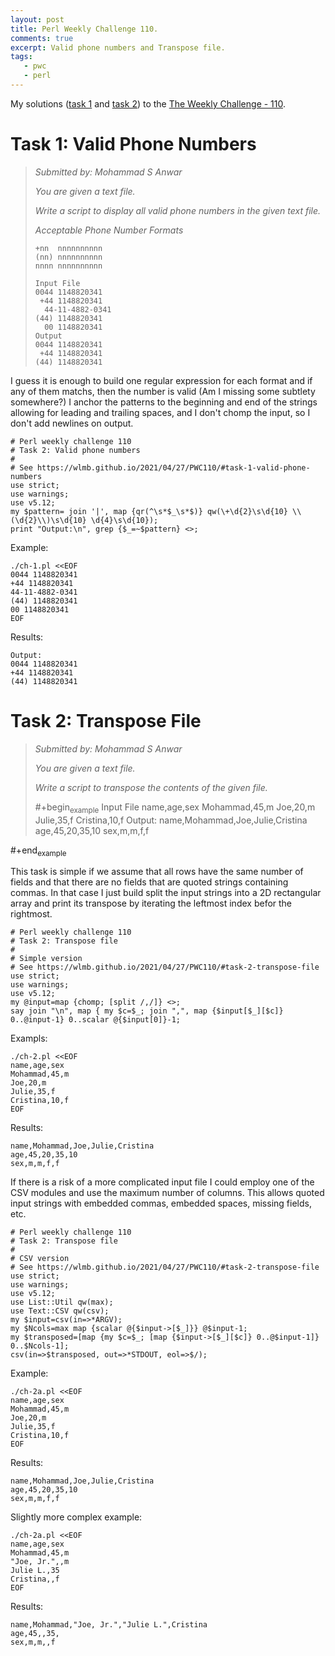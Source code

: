 ```yaml
---
layout: post
title: Perl Weekly Challenge 110.
comments: true
excerpt: Valid phone numbers and Transpose file.
tags:
   - pwc
   - perl
---
```


My solutions ([task 1](https://github.com/wlmb/perlweeklychallenge-club/blob/master/challenge-110/wlmb/perl/ch-1.pl) and [task 2](https://github.com/wlmb/perlweeklychallenge-club/blob/master/challenge-110/wlmb/perl/ch-2.pl)) to the  [The Weekly Challenge - 110](https://perlweeklychallenge.org/blog/perl-weekly-challenge-110).


# Task 1: Valid Phone Numbers

>
>
> *Submitted by: Mohammad S Anwar*
>
> *You are given a text file.*
>
> *Write a script to display all valid phone numbers in the given text file.*
>
> *Acceptable Phone Number Formats*
>
>     +nn  nnnnnnnnnn
>     (nn) nnnnnnnnnn
>     nnnn nnnnnnnnnn
>
>     Input File
>     0044 1148820341
>      +44 1148820341
>       44-11-4882-0341
>     (44) 1148820341
>       00 1148820341
>     Output
>     0044 1148820341
>      +44 1148820341
>     (44) 1148820341

I guess it is enough to build one regular expression for each format
and if any of them matchs, then the number is valid (Am I missing
some subtlety somewhere?) I anchor the patterns to the beginning and
end of the strings allowing for leading and trailing spaces, and I
don't chomp the input, so I don't add newlines on output.

    # Perl weekly challenge 110
    # Task 2: Valid phone numbers
    #
    # See https://wlmb.github.io/2021/04/27/PWC110/#task-1-valid-phone-numbers
    use strict;
    use warnings;
    use v5.12;
    my $pattern= join '|', map {qr(^\s*$_\s*$)} qw(\+\d{2}\s\d{10} \\(\d{2}\\)\s\d{10} \d{4}\s\d{10});
    print "Output:\n", grep {$_=~$pattern} <>;

Example:

    ./ch-1.pl <<EOF
    0044 1148820341
    +44 1148820341
    44-11-4882-0341
    (44) 1148820341
    00 1148820341
    EOF

Results:

    Output:
    0044 1148820341
    +44 1148820341
    (44) 1148820341


# Task 2: Transpose File

> *Submitted by: Mohammad S Anwar*
>
> *You are given a text file.*
>
> *Write a script to transpose the contents of the given file.*
>
> \#+begin<sub>example</sub>
> Input File
> name,age,sex
> Mohammad,45,m
> Joe,20,m
> Julie,35,f
> Cristina,10,f
> Output:
> name,Mohammad,Joe,Julie,Cristina
> age,45,20,35,10
> sex,m,m,f,f

\#+end<sub>example</sub>

This task is simple if we assume that all rows have the same number of
fields and that there are no fields that are quoted strings containing
commas. In that case I just build split the input strings into a 2D rectangular array
and print its transpose by iterating the leftmost index befor the rightmost.

    # Perl weekly challenge 110
    # Task 2: Transpose file
    #
    # Simple version
    # See https://wlmb.github.io/2021/04/27/PWC110/#task-2-transpose-file
    use strict;
    use warnings;
    use v5.12;
    my @input=map {chomp; [split /,/]} <>;
    say join "\n", map { my $c=$_; join ",", map {$input[$_][$c]} 0..@input-1} 0..scalar @{$input[0]}-1;

Exampls:

    ./ch-2.pl <<EOF
    name,age,sex
    Mohammad,45,m
    Joe,20,m
    Julie,35,f
    Cristina,10,f
    EOF

Results:

    name,Mohammad,Joe,Julie,Cristina
    age,45,20,35,10
    sex,m,m,f,f

If there is a risk of a more complicated input file I could employ one
of the CSV modules and use the maximum number of columns. This allows
quoted input strings with embedded commas, embedded spaces, missing
fields, etc.

    # Perl weekly challenge 110
    # Task 2: Transpose file
    #
    # CSV version
    # See https://wlmb.github.io/2021/04/27/PWC110/#task-2-transpose-file
    use strict;
    use warnings;
    use v5.12;
    use List::Util qw(max);
    use Text::CSV qw(csv);
    my $input=csv(in=>*ARGV);
    my $Ncols=max map {scalar @{$input->[$_]}} @$input-1;
    my $transposed=[map {my $c=$_; [map {$input->[$_][$c]} 0..@$input-1]} 0..$Ncols-1];
    csv(in=>$transposed, out=>*STDOUT, eol=>$/);

Example:

    ./ch-2a.pl <<EOF
    name,age,sex
    Mohammad,45,m
    Joe,20,m
    Julie,35,f
    Cristina,10,f
    EOF

Results:

    name,Mohammad,Joe,Julie,Cristina
    age,45,20,35,10
    sex,m,m,f,f

Slightly more complex example:

    ./ch-2a.pl <<EOF
    name,age,sex
    Mohammad,45,m
    "Joe, Jr.",,m
    Julie L.,35
    Cristina,,f
    EOF

Results:

    name,Mohammad,"Joe, Jr.","Julie L.",Cristina
    age,45,,35,
    sex,m,m,,f
